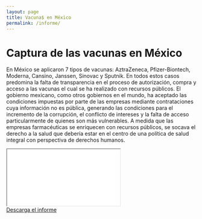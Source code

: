 ```yaml
---
layout: page
title: Vacuna$ en México
permalink: /informe/
---
```


# Captura de las vacunas en México

En México se aplicaron 7 tipos de vacunas: AztraZeneca, Pfizer-Biontech, Moderna, Cansino, Janssen, Sinovac y Sputnik. En todos estos casos predomina la falta de transparencia en el proceso de autorización, compra y acceso a las vacunas el cual se ha realizado con recursos públicos. El gobierno mexicano, como otros gobiernos en el mundo, ha aceptado las condiciones impuestas por parte de las empresas mediante contrataciones cuya información no es pública, generando las condiciones para el incremento de la corrupción, el conflicto de intereses y la falta de acceso particularmente de quienes son más vulnerables. A medida que las empresas farmacéuticas se enriquecen con recursos públicos, se socava el derecho a la salud que debería estar en el centro de una política de salud integral con perspectiva de derechos humanos. 


<!-- Añadir el pdf -->
<div class="embed-responsive embed-responsive-4by3 mb-4">
  <iframe class="embed-responsive-item" src="/assets/docs/informe.pdf"></iframe>
</div>

<div class="text-center mb-5">
  <a class="btn btn-primary" href="" target="_blank" download>Descarga el informe</a>
</div>
